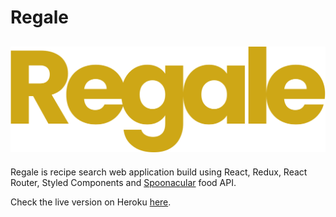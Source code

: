 # Regale

![Regale Logo](./src/images/header/logo.svg)
---

Regale is recipe search web application build using React, Redux, React Router, Styled Components and [Spoonacular](https://spoonacular.com/food-api) food API.


Check the live version on Heroku [here](https://regale-heroku.herokuapp.com/).
